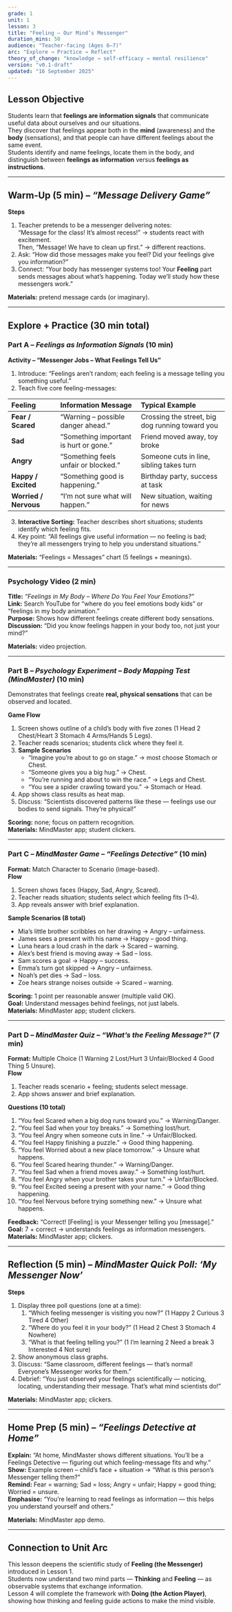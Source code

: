 ```yaml
---
grade: 1
unit: 1
lesson: 3
title: "Feeling – Our Mind’s Messenger"
duration_mins: 50
audience: "Teacher-facing (Ages 6–7)"
arc: "Explore → Practice → Reflect"
theory_of_change: "knowledge → self-efficacy → mental resilience"
version: "v0.1-draft"
updated: "16 September 2025"
---
```


## Lesson Objective
Students learn that **feelings are information signals** that communicate useful data about ourselves and our situations.  
They discover that feelings appear both in the **mind** (awareness) and the **body** (sensations), and that people can have different feelings about the same event.  
Students identify and name feelings, locate them in the body, and distinguish between **feelings as information** versus **feelings as instructions**.

---

## Warm-Up (5 min) – *“Message Delivery Game”*

**Steps**
1. Teacher pretends to be a messenger delivering notes:  
   “Message for the class! It’s almost recess!” → students react with excitement.  
   Then, “Message! We have to clean up first.” → different reactions.  
2. Ask: “How did those messages make you feel? Did your feelings give you information?”  
3. Connect: “Your body has messenger systems too! Your **Feeling** part sends messages about what’s happening. Today we’ll study how these messengers work.”

**Materials:** pretend message cards (or imaginary).

---

## Explore + Practice (30 min total)

### Part A – *Feelings as Information Signals* (10 min)

**Activity – “Messenger Jobs – What Feelings Tell Us”**
1. Introduce: “Feelings aren’t random; each feeling is a message telling you something useful.”  
2. Teach five core feeling-messages:

| Feeling | Information Message | Typical Example |
|:---|:---|:---|
| **Fear / Scared** | “Warning – possible danger ahead.” | Crossing the street, big dog running toward you |
| **Sad** | “Something important is hurt or gone.” | Friend moved away, toy broke |
| **Angry** | “Something feels unfair or blocked.” | Someone cuts in line, sibling takes turn |
| **Happy / Excited** | “Something good is happening.” | Birthday party, success at task |
| **Worried / Nervous** | “I’m not sure what will happen.” | New situation, waiting for news |

3. **Interactive Sorting:** Teacher describes short situations; students identify which feeling fits.  
4. Key point: “All feelings give useful information — no feeling is bad; they’re all messengers trying to help you understand situations.”

**Materials:** “Feelings = Messages” chart (5 feelings + meanings).

---

### Psychology Video (2 min)

**Title:** *“Feelings in My Body – Where Do You Feel Your Emotions?”*  
**Link:** Search YouTube for “where do you feel emotions body kids” or “feelings in my body animation.”  
**Purpose:** Shows how different feelings create different body sensations.  
**Discussion:** “Did you know feelings happen in your body too, not just your mind?”  

**Materials:** video projection.

---

### Part B – *Psychology Experiment – Body Mapping Test (MindMaster)* (10 min)

Demonstrates that feelings create **real, physical sensations** that can be observed and located.

**Game Flow**
1. Screen shows outline of a child’s body with five zones (1 Head  2 Chest/Heart  3 Stomach  4 Arms/Hands  5 Legs).  
2. Teacher reads scenarios; students click where they feel it.  
3. **Sample Scenarios**  
   - “Imagine you’re about to go on stage.” → most choose Stomach or Chest.  
   - “Someone gives you a big hug.” → Chest.  
   - “You’re running and about to win the race.” → Legs and Chest.  
   - “You see a spider crawling toward you.” → Stomach or Head.  
4. App shows class results as heat map.  
5. Discuss: “Scientists discovered patterns like these — feelings use our bodies to send signals. They’re physical!”

**Scoring:** none; focus on pattern recognition.  
**Materials:** MindMaster app; student clickers.

---

### Part C – *MindMaster Game – “Feelings Detective”* (10 min)

**Format:** Match Character to Scenario (image-based).  
**Flow**
1. Screen shows faces (Happy, Sad, Angry, Scared).  
2. Teacher reads situation; students select which feeling fits (1–4).  
3. App reveals answer with brief explanation.  

**Sample Scenarios (8 total)**  
- Mia’s little brother scribbles on her drawing → Angry – unfairness.  
- James sees a present with his name → Happy – good thing.  
- Luna hears a loud crash in the dark → Scared – warning.  
- Alex’s best friend is moving away → Sad – loss.  
- Sam scores a goal → Happy – success.  
- Emma’s turn got skipped → Angry – unfairness.  
- Noah’s pet dies → Sad – loss.  
- Zoe hears strange noises outside → Scared – warning.  

**Scoring:** 1 point per reasonable answer (multiple valid OK).  
**Goal:** Understand messages behind feelings, not just labels.  
**Materials:** MindMaster app; student clickers.

---

### Part D – *MindMaster Quiz – “What’s the Feeling Message?”* (7 min)

**Format:** Multiple Choice (1 Warning  2 Lost/Hurt  3 Unfair/Blocked  4 Good Thing  5 Unsure).  
**Flow**
1. Teacher reads scenario + feeling; students select message.  
2. App shows answer and brief explanation.

**Questions (10 total)**
1. “You feel Scared when a big dog runs toward you.” → Warning/Danger.  
2. “You feel Sad when your toy breaks.” → Something lost/hurt.  
3. “You feel Angry when someone cuts in line.” → Unfair/Blocked.  
4. “You feel Happy finishing a puzzle.” → Good thing happening.  
5. “You feel Worried about a new place tomorrow.” → Unsure what happens.  
6. “You feel Scared hearing thunder.” → Warning/Danger.  
7. “You feel Sad when a friend moves away.” → Something lost/hurt.  
8. “You feel Angry when your brother takes your turn.” → Unfair/Blocked.  
9. “You feel Excited seeing a present with your name.” → Good thing happening.  
10. “You feel Nervous before trying something new.” → Unsure what happens.  

**Feedback:** “Correct! [Feeling] is your Messenger telling you [message].”  
**Goal:** 7 + correct → understands feelings as information messengers.  
**Materials:** MindMaster app; clickers.

---

## Reflection (5 min) – *MindMaster Quick Poll: ‘My Messenger Now’*

**Steps**
1. Display three poll questions (one at a time):  
   1. “Which feeling messenger is visiting you now?” (1 Happy  2 Curious  3 Tired  4 Other)  
   2. “Where do you feel it in your body?” (1 Head  2 Chest  3 Stomach  4 Nowhere)  
   3. “What is that feeling telling you?” (1 I’m learning  2 Need a break  3 Interested  4 Not sure)  
2. Show anonymous class graphs.  
3. Discuss: “Same classroom, different feelings — that’s normal! Everyone’s Messenger works for them.”  
4. Debrief: “You just observed your feelings scientifically — noticing, locating, understanding their message. That’s what mind scientists do!”

**Materials:** MindMaster app; clickers.

---

## Home Prep (5 min) – *“Feelings Detective at Home”*

**Explain:** “At home, MindMaster shows different situations. You’ll be a Feelings Detective — figuring out which feeling-message fits and why.”  
**Show:** Example screen – child’s face + situation → “What is this person’s Messenger telling them?”  
**Remind:** Fear = warning; Sad = loss; Angry = unfair; Happy = good thing; Worried = unsure.  
**Emphasise:** “You’re learning to read feelings as information — this helps you understand yourself and others.”  

**Materials:** MindMaster app demo.

---

## Connection to Unit Arc
This lesson deepens the scientific study of **Feeling (the Messenger)** introduced in Lesson 1.  
Students now understand two mind parts — **Thinking** and **Feeling** — as observable systems that exchange information.  
Lesson 4 will complete the framework with **Doing (the Action Player)**, showing how thinking and feeling guide actions to make the mind visible.

